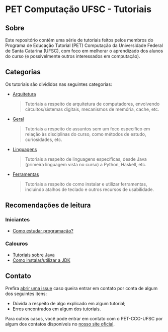 PET Computação UFSC - Tutoriais
===============================

Sobre
-----

Este repositório contém uma série de tutoriais feitos pelos membros do Programa
de Educação Tutorial (PET) Computação da Universidade Federal de Santa Catarina
(UFSC), com foco em melhorar o aprendizado dos alunos do curso (e possivelmente
outros interessados em computação).

Categorias
----------

Os tutoriais são divididos nas seguintes categorias:

- [Arquitetura](/arch/)
  > Tutoriais a respeito de arquitetura de computadores, envolvendo
  > circuitos/sistemas digitais, mecanismos de memória, cache, etc.

- [Geral](/general/)
  > Tutoriais a respeito de assuntos sem um foco específico em relação
  > às disciplinas do curso, como métodos de estudo, curiosidades, etc.

- [Linguagens](/langs/)
  > Tutoriais a respeito de linguagens específicas, desde Java (primeira
  > linguagem vista no curso) a Python, Haskell, etc.

- [Ferramentas](/tools/)
  > Tutoriais a respeito de como instalar e utilizar ferramentas, incluindo
  > atalhos de teclado e outros recursos de usabilidade.

Recomendações de leitura
------------------------

### Iniciantes

- [Como estudar programação?](/general/how-to-study.md)

### Calouros

- [Tutoriais sobre Java](/langs/java/)
- [Como instalar/utilizar a JDK](/tools/jdk.md)

Contato
-------

Prefira [abrir uma issue](https://github.com/pet-comp-ufsc/tutorials/issues)
caso queira entrar em contato por conta de algum dos seguintes itens:

- Dúvida a respeito de algo explicado em algum tutorial;
- Erros encontrados em algum dos tutoriais.

Para outros casos, você pode entrar em contato com o PET-CCO-UFSC por algum dos
contatos disponíveis no [nosso site
oficial](http://petcomputacao.paginas.ufsc.br/).
